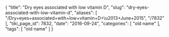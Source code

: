 {
    "title": "Dry eyes associated with low vitamin D",
    "slug": "dry-eyes-associated-with-low-vitamin-d",
    "aliases": [
        "/Dry+eyes+associated+with+low+vitamin+D+\u2013+June+2015",
        "/7832"
    ],
    "tiki_page_id": 7832,
    "date": "2016-09-24",
    "categories": [
        "old name"
    ],
    "tags": [
        "old name"
    ]
}